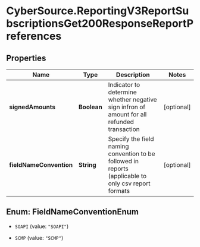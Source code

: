 # CyberSource.ReportingV3ReportSubscriptionsGet200ResponseReportPreferences

## Properties
Name | Type | Description | Notes
------------ | ------------- | ------------- | -------------
**signedAmounts** | **Boolean** | Indicator to determine whether negative sign infron of amount for all refunded transaction | [optional] 
**fieldNameConvention** | **String** | Specify the field naming convention to be followed in reports (applicable to only csv report formats | [optional] 


<a name="FieldNameConventionEnum"></a>
## Enum: FieldNameConventionEnum


* `SOAPI` (value: `"SOAPI"`)

* `SCMP` (value: `"SCMP"`)




